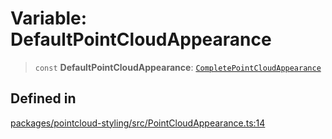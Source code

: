 # Variable: DefaultPointCloudAppearance

> `const` **DefaultPointCloudAppearance**: [`CompletePointCloudAppearance`](../type-aliases/CompletePointCloudAppearance.md)

## Defined in

[packages/pointcloud-styling/src/PointCloudAppearance.ts:14](https://github.com/cognitedata/reveal/blob/2acd9d17229d2bc8e309653b4d6a39ad941e44f1/viewer/packages/pointcloud-styling/src/PointCloudAppearance.ts#L14)
